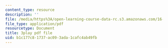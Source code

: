 ```yaml
---
content_type: resource
description: ''
file: /media/https%3A/open-learning-course-data-rc.s3.amazonaws.com/16-90-computational-methods-in-aerospace-engineering-spring-2014/b1c177c81737ac093ada1cafc4ab49fb_E9Wx6QaGyR0.pdf
file_type: application/pdf
resourcetype: Document
title: 3play pdf file
uid: b1c177c8-1737-ac09-3ada-1cafc4ab49fb
---
```


